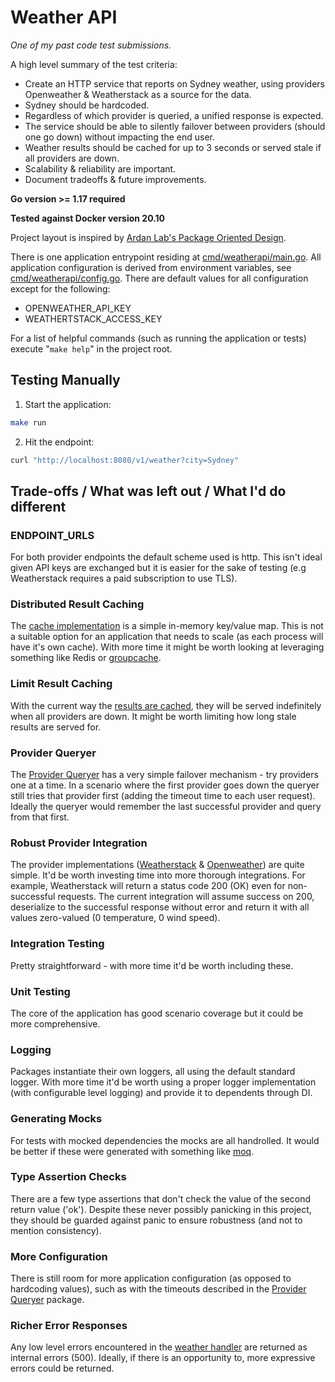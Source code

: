 # Weather API

*One of my past code test submissions.*

A high level summary of the test criteria:
- Create an HTTP service that reports on Sydney weather, using providers Openweather & Weatherstack as a source for the data.
- Sydney should be hardcoded.
- Regardless of which provider is queried, a unified response is expected.
- The service should be able to silently failover between providers (should one go down) without impacting the end user.
- Weather results should be cached for up to 3 seconds or served stale if all providers are down.
- Scalability & reliability are important.
- Document tradeoffs & future improvements.

**Go version >= 1.17 required**

**Tested against Docker version 20.10**

Project layout is inspired by [Ardan Lab's Package Oriented Design](ardanlabs.com/blog/2017/02/package-oriented-design.html).

There is one application entrypoint residing at [cmd/weatherapi/main.go](cmd/weatherapi/main.go). All application configuration is derived from environment variables, see [cmd/weatherapi/config.go](cmd/weatherapi/config.go). There are default values for all configuration except for the following:
- OPENWEATHER_API_KEY
- WEATHERTSTACK_ACCESS_KEY

For a list of helpful commands (such as running the application or tests) execute "`make help`" in the project root.

## Testing Manually

1. Start the application:
```bash
make run
```

2. Hit the endpoint:
```bash
curl "http://localhost:8080/v1/weather?city=Sydney"
 ```

## Trade-offs / What was left out / What I'd do different

### ENDPOINT_URLS
For both provider endpoints the default scheme used is http. This isn't ideal given API keys are exchanged but it is easier for the sake of testing (e.g Weatherstack requires a paid subscription to use TLS).

### Distributed Result Caching
The [cache implementation](internal/memorycache/memorycache.go) is a simple in-memory key/value map. This is not a suitable option for an application that needs to scale (as each process will have it's own cache). With more time it might be worth looking at leveraging something like Redis or [groupcache](https://pkg.go.dev/github.com/golang/groupcache#pkg-overview).

### Limit Result Caching
With the current way the [results are cached](internal/providerquery/queryer.go), they will be served indefinitely when all providers are down. It might be worth limiting how long stale results are served for.

### Provider Queryer
The [Provider Queryer](internal/providerquery/queryer.go) has a very simple failover mechanism - try providers one at a time. In a scenario where the first provider goes down the queryer still tries that provider first (adding the timeout time to each user request). Ideally the queryer would remember the last successful provider and query from that first.

### Robust Provider Integration
The provider implementations ([Weatherstack](internal/weatherstack/current.go) & [Openweather](internal/openweather/weather.go)) are quite simple. It'd be worth investing time into more thorough integrations. For example, Weatherstack will return a status code 200 (OK) even for non-successful requests. The current integration will assume success on 200, deserialize to the successful response without error and return it with all values zero-valued (0 temperature, 0 wind speed).

### Integration Testing
Pretty straightforward - with more time it'd be worth including these.

### Unit Testing
The core of the application has good scenario coverage but it could be more comprehensive.

### Logging
Packages instantiate their own loggers, all using the default standard logger. With more time it'd be worth using a proper logger implementation (with configurable level logging) and provide it to dependents through DI.

### Generating Mocks
For tests with mocked dependencies the mocks are all handrolled. It would be better if these were generated with something like [moq](https://github.com/matryer/moq).

### Type Assertion Checks
There are a few type assertions that don't check the value of the second return value ('ok'). Despite these never possibly panicking in this project, they should be guarded against panic to ensure robustness (and not to mention consistency).

### More Configuration
There is still room for more application configuration (as opposed to hardcoding values), such as with the timeouts described in the [Provider Queryer](internal/providerquery/queryer.go) package.

### Richer Error Responses
Any low level errors encountered in the [weather handler](cmd/weatherapi/handlers/weather.go) are returned as internal errors (500). Ideally, if there is an opportunity to, more expressive errors could be returned.

